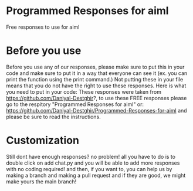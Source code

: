# Programmed Responses for aiml
 Free responses to use for aiml

# Before you use
Before you use any of our responses, please make sure to put this in your code and make sure to put it in a way that everyone can see it (ex. you can print the function using the print command.) Not putting these in your file means that you do not have the right to use these responses.
Here is what you need to put in your code:
These responses were taken from https://github.com/Daniyal-Destghir?, to use these FREE responses please go to the respitory "Programmed Responses for aiml" or: https://github.com/Daniyal-Destghir/Programmed-Responses-for-aiml and please be sure to read the instructions.

# Customization
Still dont have enough responses? no problem! all you have to do is to double click on add chat.py and you will be able to add more responses with no coding required! and then, if you want to, you can help us by making a branch and making a pull request and if they are good, we might make yours the main branch!
